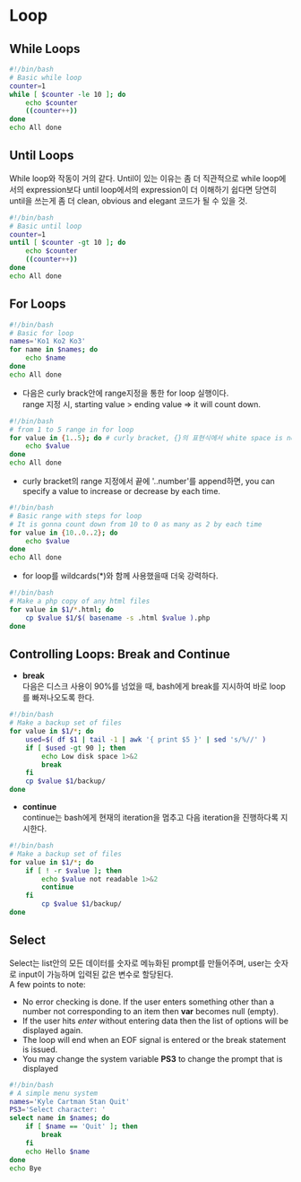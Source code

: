 Loop
===

## While Loops
```bash
#!/bin/bash
# Basic while loop
counter=1
while [ $counter -le 10 ]; do
    echo $counter
    ((counter++))
done
echo All done
```

## Until Loops
While loop와 작동이 거의 같다. Until이 있는 이유는 좀 더 직관적으로 while loop에서의 expression보다 until loop에서의 expression이 더 이해하기 쉽다면 당연히 until을 쓰는게 좀 더 clean, obvious and elegant 코드가 될 수 있을 것.
```bash
#!/bin/bash
# Basic until loop
counter=1
until [ $counter -gt 10 ]; do
    echo $counter
    ((counter++))
done
echo All done
```

## For Loops
```bash
#!/bin/bash
# Basic for loop
names='Ko1 Ko2 Ko3'
for name in $names; do
    echo $name
done
echo All done
```
- 다음은 curly brack안에 range지정을 통한 for loop 실행이다.  
range 지정 시, starting value > ending value => it will count down.
```bash
#!/bin/bash
# from 1 to 5 range in for loop
for value in {1..5}; do # curly bracket, {}의 표현식에서 white space is not allowed.
    echo $value
done
echo All done
```
- curly bracket의 range 지정에서 끝에 '..number'를 append하면, you can specify a value to increase or decrease by each time.
```bash
#!/bin/bash
# Basic range with steps for loop
# It is gonna count down from 10 to 0 as many as 2 by each time
for value in {10..0..2}; do
    echo $value
done
echo All done
```
- for loop를 wildcards(*)와 함께 사용했을때 더욱 강력하다.
```bash
#!/bin/bash
# Make a php copy of any html files
for value in $1/*.html; do
    cp $value $1/$( basename -s .html $value ).php
done
```

## Controlling Loops: Break and Continue
- **break**  
다음은 디스크 사용이 90%를 넘었을 때, bash에게 break를 지시하여 바로 loop를 빠져나오도록 한다.
```bash
#!/bin/bash
# Make a backup set of files
for value in $1/*; do
    used=$( df $1 | tail -1 | awk '{ print $5 }' | sed 's/%//' )
    if [ $used -gt 90 ]; then
        echo Low disk space 1>&2
        break
    fi
    cp $value $1/backup/
done
```
- **continue**  
continue는 bash에게 현재의 iteration을 멈추고 다음 iteration을 진행하다록 지시한다.  
```bash
#!/bin/bash
# Make a backup set of files
for value in $1/*; do
    if [ ! -r $value ]; then
        echo $value not readable 1>&2
        continue
    fi
        cp $value $1/backup/
done
```

## Select
Select는 list안의 모든 데이터를 숫자로 메뉴화된 prompt를 만들어주며, user는 숫자로 input이 가능하며 입력된 값은 변수로 할당된다.  
A few points to note:  
- No error checking is done. If the user enters something other than a number not corresponding to an item then **var** becomes null (empty).  
- If the user hits *enter* without entering data then the list of options will be displayed again.  
- The loop will end when an EOF signal is entered or the break statement is issued.  
- You may change the system variable **PS3** to change the prompt that is displayed
```bash
#!/bin/bash
# A simple menu system
names='Kyle Cartman Stan Quit'
PS3='Select character: '
select name in $names; do
    if [ $name == 'Quit' ]; then
        break
    fi
    echo Hello $name
done
echo Bye
```